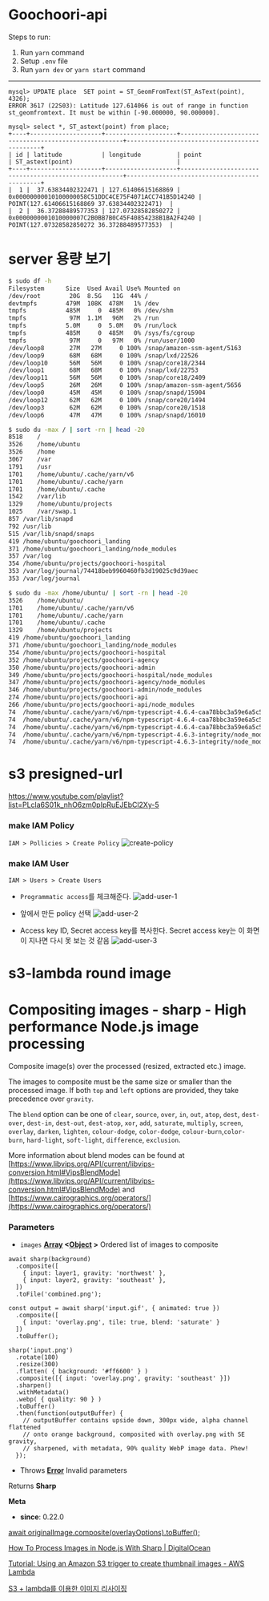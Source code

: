 # Goochoori-api

Steps to run:

1. Run `yarn` command
2. Setup `.env` file
3. Run `yarn dev` or `yarn start` command

---

```
mysql> UPDATE place  SET point = ST_GeomFromText(ST_AsText(point), 4326);
ERROR 3617 (22S03): Latitude 127.614066 is out of range in function st_geomfromtext. It must be within [-90.000000, 90.000000].

mysql> select *, ST_astext(point) from place;
+----+--------------------+--------------------+------------------------------------------------------+----------------------------------------------+
| id | latitude           | longitude          | point                                                | ST_astext(point)                             |
+----+--------------------+--------------------+------------------------------------------------------+----------------------------------------------+
|  1 |  37.63834402322471 | 127.61406615168869 | 0x00000000010100000058C51DDC4CE75F4071ACC741B5D14240 | POINT(127.61406615168869 37.63834402322471)  |
|  2 |  36.37288489577353 | 127.07328582850272 | 0x0000000001010000007C2B0BB7B0C45F40854238B1BA2F4240 | POINT(127.07328582850272 36.37288489577353)  |
```

# server 용량 보기

```bash
$ sudo df -h
Filesystem      Size  Used Avail Use% Mounted on
/dev/root        20G  8.5G   11G  44% /
devtmpfs        479M  108K  478M   1% /dev
tmpfs           485M     0  485M   0% /dev/shm
tmpfs            97M  1.1M   96M   2% /run
tmpfs           5.0M     0  5.0M   0% /run/lock
tmpfs           485M     0  485M   0% /sys/fs/cgroup
tmpfs            97M     0   97M   0% /run/user/1000
/dev/loop8       27M   27M     0 100% /snap/amazon-ssm-agent/5163
/dev/loop9       68M   68M     0 100% /snap/lxd/22526
/dev/loop10      56M   56M     0 100% /snap/core18/2344
/dev/loop1       68M   68M     0 100% /snap/lxd/22753
/dev/loop11      56M   56M     0 100% /snap/core18/2409
/dev/loop5       26M   26M     0 100% /snap/amazon-ssm-agent/5656
/dev/loop0       45M   45M     0 100% /snap/snapd/15904
/dev/loop12      62M   62M     0 100% /snap/core20/1494
/dev/loop3       62M   62M     0 100% /snap/core20/1518
/dev/loop6       47M   47M     0 100% /snap/snapd/16010

$ sudo du -max / | sort -rn | head -20
8518	/
3526	/home/ubuntu
3526	/home
3067	/var
1791	/usr
1701	/home/ubuntu/.cache/yarn/v6
1701	/home/ubuntu/.cache/yarn
1701	/home/ubuntu/.cache
1542	/var/lib
1329	/home/ubuntu/projects
1025	/var/swap.1
857	/var/lib/snapd
792	/usr/lib
515	/var/lib/snapd/snaps
419	/home/ubuntu/goochoori_landing
371	/home/ubuntu/goochoori_landing/node_modules
357	/var/log
354	/home/ubuntu/projects/goochoori-hospital
353	/var/log/journal/74418beb9960460fb3d19025c9d39aec
353	/var/log/journal

$ sudo du -max /home/ubuntu/ | sort -rn | head -20
3526	/home/ubuntu/
1701	/home/ubuntu/.cache/yarn/v6
1701	/home/ubuntu/.cache/yarn
1701	/home/ubuntu/.cache
1329	/home/ubuntu/projects
419	/home/ubuntu/goochoori_landing
371	/home/ubuntu/goochoori_landing/node_modules
354	/home/ubuntu/projects/goochoori-hospital
352	/home/ubuntu/projects/goochoori-agency
350	/home/ubuntu/projects/goochoori-admin
349	/home/ubuntu/projects/goochoori-hospital/node_modules
347	/home/ubuntu/projects/goochoori-agency/node_modules
346	/home/ubuntu/projects/goochoori-admin/node_modules
274	/home/ubuntu/projects/goochoori-api
266	/home/ubuntu/projects/goochoori-api/node_modules
74	/home/ubuntu/.cache/yarn/v6/npm-typescript-4.6.4-caa78bbc3a59e6a5c510d35703f6a09877ce45e9-integrity/node_modules/typescript
74	/home/ubuntu/.cache/yarn/v6/npm-typescript-4.6.4-caa78bbc3a59e6a5c510d35703f6a09877ce45e9-integrity/node_modules
74	/home/ubuntu/.cache/yarn/v6/npm-typescript-4.6.4-caa78bbc3a59e6a5c510d35703f6a09877ce45e9-integrity
74	/home/ubuntu/.cache/yarn/v6/npm-typescript-4.6.3-integrity/node_modules/typescript
74	/home/ubuntu/.cache/yarn/v6/npm-typescript-4.6.3-integrity/node_module
```

# s3 presigned-url

https://www.youtube.com/playlist?list=PLcla6S01k_nhO6zm0pIpRuEJEbCl2Xy-5

### make IAM Policy

`IAM > Pollicies > Create Policy`
![create-policy](images/aws-create-policy.png)

### make IAM User

`IAM > Users > Create Users`

- `Programmatic access`를 체크해준다.
  ![add-user-1](images/aws-add-user-1.png)

- 앞에서 만든 policy 선택
  ![add-user-2](images/aws-add-user-2.png)

- Access key ID, Secret access key를 복사한다. Secret access key는 이 화면이 지나면 다시 못 보는 것 같음
  ![add-user-3](images/aws-add-user-3.png)

# s3-lambda round image

# Compositing images - sharp - High performance Node.js image processing

Composite image(s) over the processed (resized, extracted etc.) image.

The images to composite must be the same size or smaller than the processed image. If both `top` and `left` options are provided, they take precedence over `gravity`.

The `blend` option can be one of `clear`, `source`, `over`, `in`, `out`, `atop`, `dest`, `dest-over`, `dest-in`, `dest-out`, `dest-atop`, `xor`, `add`, `saturate`, `multiply`, `screen`, `overlay`, `darken`, `lighten`, `colour-dodge`, `color-dodge`, `colour-burn`,`color-burn`, `hard-light`, `soft-light`, `difference`, `exclusion`.

More information about blend modes can be found at [https://www.libvips.org/API/current/libvips-conversion.html#VipsBlendMode](https://www.libvips.org/API/current/libvips-conversion.html#VipsBlendMode) and [https://www.cairographics.org/operators/](https://www.cairographics.org/operators/)

### Parameters

- `images` **[Array](https://developer.mozilla.org/docs/Web/JavaScript/Reference/Global_Objects/Array) <[Object](https://developer.mozilla.org/docs/Web/JavaScript/Reference/Global_Objects/Object) >** Ordered list of images to composite

```
await sharp(background)
  .composite([
    { input: layer1, gravity: 'northwest' },
    { input: layer2, gravity: 'southeast' },
  ])
  .toFile('combined.png');
```

```
const output = await sharp('input.gif', { animated: true })
  .composite([
    { input: 'overlay.png', tile: true, blend: 'saturate' }
  ])
  .toBuffer();
```

```
sharp('input.png')
  .rotate(180)
  .resize(300)
  .flatten( { background: '#ff6600' } )
  .composite([{ input: 'overlay.png', gravity: 'southeast' }])
  .sharpen()
  .withMetadata()
  .webp( { quality: 90 } )
  .toBuffer()
  .then(function(outputBuffer) {
    // outputBuffer contains upside down, 300px wide, alpha channel flattened
    // onto orange background, composited with overlay.png with SE gravity,
    // sharpened, with metadata, 90% quality WebP image data. Phew!
  });
```

- Throws **[Error](https://developer.mozilla.org/docs/Web/JavaScript/Reference/Global_Objects/Error)** Invalid parameters

Returns **Sharp**

**Meta**

- **since**: 0.22.0

[await originalImage.composite(overlayOptions).toBuffer();](https://github.com/aws-solutions/serverless-image-handler/blob/b6a4f88567ba7a1f2c64978f9a2edd0051c4e938/source/image-handler/image-handler.ts#L163-L192)

[How To Process Images in Node.js With Sharp | DigitalOcean](https://www.digitalocean.com/community/tutorials/how-to-process-images-in-node-js-with-sharp)

[Tutorial: Using an Amazon S3 trigger to create thumbnail images - AWS Lambda](https://docs.aws.amazon.com/lambda/latest/dg/with-s3-tutorial.html)

[S3 + lambda를 이용한 이미지 리사이징](https://kosaf04pyh.tistory.com/334)
